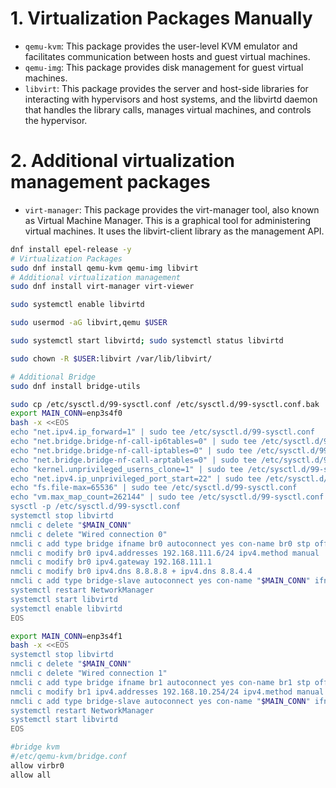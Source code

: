 # 1. Virtualization Packages Manually

- `qemu-kvm`: This package provides the user-level KVM emulator and facilitates communication between hosts and guest virtual machines.
- `qemu-img`: This package provides disk management for guest virtual machines.
- `libvirt`: This package provides the server and host-side libraries for interacting with hypervisors and host systems, and the libvirtd daemon that handles the library calls, manages virtual machines, and controls the hypervisor.

# 2. Additional virtualization management packages

- `virt-manager`: This package provides the virt-manager tool, also known as Virtual Machine Manager. This is a graphical tool for administering virtual machines. It uses the libvirt-client library as the management API.

```sh
dnf install epel-release -y
# Virtualization Packages
sudo dnf install qemu-kvm qemu-img libvirt
# Additional virtualization management
sudo dnf install virt-manager virt-viewer

sudo systemctl enable libvirtd

sudo usermod -aG libvirt,qemu $USER

sudo systemctl start libvirtd; sudo systemctl status libvirtd

sudo chown -R $USER:libvirt /var/lib/libvirt/

# Additional Bridge
sudo dnf install bridge-utils

sudo cp /etc/sysctl.d/99-sysctl.conf /etc/sysctl.d/99-sysctl.conf.bak
export MAIN_CONN=enp3s4f0
bash -x <<EOS
echo "net.ipv4.ip_forward=1" | sudo tee /etc/sysctl.d/99-sysctl.conf
echo "net.bridge.bridge-nf-call-ip6tables=0" | sudo tee /etc/sysctl.d/99-sysctl.conf
echo "net.bridge.bridge-nf-call-iptables=0" | sudo tee /etc/sysctl.d/99-sysctl.conf
echo "net.bridge.bridge-nf-call-arptables=0" | sudo tee /etc/sysctl.d/99-sysctl.conf
echo "kernel.unprivileged_userns_clone=1" | sudo tee /etc/sysctl.d/99-sysctl.conf
echo "net.ipv4.ip_unprivileged_port_start=22" | sudo tee /etc/sysctl.d/99-sysctl.conf
echo "fs.file-max=65536" | sudo tee /etc/sysctl.d/99-sysctl.conf
echo "vm.max_map_count=262144" | sudo tee /etc/sysctl.d/99-sysctl.conf
sysctl -p /etc/sysctl.d/99-sysctl.conf
systemctl stop libvirtd
nmcli c delete "$MAIN_CONN"
nmcli c delete "Wired connection 0"
nmcli c add type bridge ifname br0 autoconnect yes con-name br0 stp off
nmcli c modify br0 ipv4.addresses 192.168.111.6/24 ipv4.method manual
nmcli c modify br0 ipv4.gateway 192.168.111.1
nmcli c modify br0 ipv4.dns 8.8.8.8 + ipv4.dns 8.8.4.4
nmcli c add type bridge-slave autoconnect yes con-name "$MAIN_CONN" ifname "$MAIN_CONN" master br0
systemctl restart NetworkManager
systemctl start libvirtd
systemctl enable libvirtd
EOS

export MAIN_CONN=enp3s4f1
bash -x <<EOS
systemctl stop libvirtd
nmcli c delete "$MAIN_CONN"
nmcli c delete "Wired connection 1"
nmcli c add type bridge ifname br1 autoconnect yes con-name br1 stp off
nmcli c modify br1 ipv4.addresses 192.168.10.254/24 ipv4.method manual
nmcli c add type bridge-slave autoconnect yes con-name "$MAIN_CONN" ifname "$MAIN_CONN" master br1
systemctl restart NetworkManager
systemctl start libvirtd
EOS

#bridge kvm
#/etc/qemu-kvm/bridge.conf
allow virbr0
allow all
```
